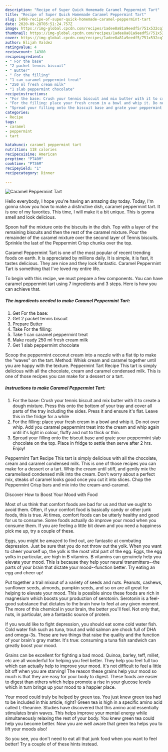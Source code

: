 ```yaml
---
description: "Recipe of Super Quick Homemade Caramel Peppermint Tart"
title: "Recipe of Super Quick Homemade Caramel Peppermint Tart"
slug: 1498-recipe-of-super-quick-homemade-caramel-peppermint-tart
date: 2020-09-28T05:51:24.757Z
image: https://img-global.cpcdn.com/recipes/1adee8a81a9eedf5/751x532cq70/caramel-peppermint-tart-recipe-main-photo.jpg
thumbnail: https://img-global.cpcdn.com/recipes/1adee8a81a9eedf5/751x532cq70/caramel-peppermint-tart-recipe-main-photo.jpg
cover: https://img-global.cpcdn.com/recipes/1adee8a81a9eedf5/751x532cq70/caramel-peppermint-tart-recipe-main-photo.jpg
author: Elijah Valdez
ratingvalue: 4
reviewcount: 14380
recipeingredient:
- " For the base"
- "2 packet tennis biscuit"
- " Butter"
- " For the filling"
- "1 can caramel peppermint treat"
- "250 ml fresh cream milk"
- "1 slab peppermint chocolate"
recipeinstructions:
- "For the base: Crush your tennis biscuit and mix butter with it to create a dough mixture. Press this onto the bottom of your tray and cover all parts of the tray including the sides. Press it and ensure it&#39;s flat. Leave this in the fridge for a while"
- "For the filling: place your fresh cresm in a bowl and whip it. Do not over whip. Add you caramel peppermint treat into the cream and whip again until it&#39;s light in colour, fluffy and not to thick or thin."
- "Spread your filling onto the biscuit base and grate your peppermint slab chocolate on the top. Place in fridge to settle then serve after 2 hrs. Enjoy!"
categories:
- Recipe
tags:
- caramel
- peppermint
- tart

katakunci: caramel peppermint tart 
nutrition: 118 calories
recipecuisine: American
preptime: "PT40M"
cooktime: "PT36M"
recipeyield: "1"
recipecategory: Dinner

---
```



![Caramel Peppermint Tart](https://img-global.cpcdn.com/recipes/1adee8a81a9eedf5/751x532cq70/caramel-peppermint-tart-recipe-main-photo.jpg)

Hello everybody, I hope you're having an amazing day today. Today, I'm gonna show you how to make a distinctive dish, caramel peppermint tart. It is one of my favorites. This time, I will make it a bit unique. This is gonna smell and look delicious.

Spoon half the mixture onto the biscuits in the dish. Top with a layer of the remaining biscuits and then the rest of the caramel mixture. Pour the remainder of the caramel mixture over the second layer of Tennis biscuits. Sprinkle the last of the Peppermint Crisp chunks over the top.

Caramel Peppermint Tart is one of the most popular of recent trending foods on earth. It is appreciated by millions daily. It is simple, it is fast, it tastes delicious. They are nice and they look fantastic. Caramel Peppermint Tart is something that I've loved my entire life.


To begin with this recipe, we must prepare a few components. You can have caramel peppermint tart using 7 ingredients and 3 steps. Here is how you can achieve that.

<!--inarticleads1-->

##### The ingredients needed to make Caramel Peppermint Tart:

1. Get  For the base:
1. Get 2 packet tennis biscuit
1. Prepare  Butter
1. Take  For the filling:
1. Take 1 can caramel peppermint treat
1. Make ready 250 ml fresh cream milk
1. Get 1 slab peppermint chocolate


Scoop the peppermint coconut cream into a nozzle with a flat tip to make the &#34;waves&#34; on the tart. Method: Whisk cream and caramel together until you are happy with the texture. Peppermint Tart Recipe This tart is simply delicious with all the chocolate, cream and caramel condensed milk. This is one of those recipes you can make for a dessert or a tart. 

<!--inarticleads2-->

##### Instructions to make Caramel Peppermint Tart:

1. For the base: Crush your tennis biscuit and mix butter with it to create a dough mixture. Press this onto the bottom of your tray and cover all parts of the tray including the sides. Press it and ensure it&#39;s flat. Leave this in the fridge for a while
1. For the filling: place your fresh cresm in a bowl and whip it. Do not over whip. Add you caramel peppermint treat into the cream and whip again until it&#39;s light in colour, fluffy and not to thick or thin.
1. Spread your filling onto the biscuit base and grate your peppermint slab chocolate on the top. Place in fridge to settle then serve after 2 hrs. Enjoy!


Peppermint Tart Recipe This tart is simply delicious with all the chocolate, cream and caramel condensed milk. This is one of those recipes you can make for a dessert or a tart. Whip the cream until stiff, and gently mix the caramelised condensed milk into the cream. Don&#39;t worry about a perfect mix, steaks of caramel looks good once you cut it into slices. Chop the Peppermint Crisp bars and mix into the cream-and-caramel. 

Discover How to Boost Your Mood with Food


Most of us think that comfort foods are bad for us and that we ought to avoid them. Often, if your comfort food is basically candy or other junk foods, this is true. At times, comfort foods can be utterly healthy and good for us to consume. Some foods actually do improve your mood when you consume them. If you are feeling a little bit down and you need a happiness pick me up, try a couple of these.

Eggs, you might be amazed to find out, are fantastic at combating depression. Just be sure that you do not throw out the yolk. When you want to cheer yourself up, the yolk is the most vital part of the egg. Eggs, the egg yolks in particular, are high in B vitamins. B vitamins can genuinely help you elevate your mood. This is because they help your neural transmitters--the parts of your brain that dictate your mood--function better. Try eating an egg and cheer up!

Put together a trail mixout of a variety of seeds and nuts. Peanuts, cashews, sunflower seeds, almonds, pumpkin seeds, and so on are all great for helping to elevate your mood. This is possible since these foods are rich in magnesium which boosts your production of serotonin. Serotonin is a feel-good substance that dictates to the brain how to feel at any given moment. The more of this chemical in your brain, the better you'll feel. Not only that, nuts, in particular, are a fantastic source of protein.

If you would like to fight depression, you should eat some cold water fish. Cold water fish such as tuna, trout and wild salmon are chock full of DHA and omega-3s. These are two things that raise the quality and the function of your brain's gray matter. It's true: consuming a tuna fish sandwich can greatly boost your mood. 

Grains can be excellent for fighting a bad mood. Quinoa, barley, teff, millet, etc are all wonderful for helping you feel better. They help you feel full too which can actually help to improve your mood. It's not difficult to feel a little bit off when you are starving! The reason these grains help your mood so much is that they are easy for your body to digest. These foods are easier to digest than others which helps promote a rise in your glucose levels which in turn brings up your mood to a happier place.

Your mood could truly be helped by green tea. You just knew green tea had to be included in this article, right? Green tea is high in a specific amino acid called L-theanine. Studies have discovered that this amino acid essentially stimulates brain waves. This helps improve your mental energy while simultaneously relaxing the rest of your body. You knew green tea could help you become better. Now you are well aware that green tea helps you to lift your moods also!

So you see, you don't need to eat all that junk food when you want to feel better! Try  a  couple of  of  these  hints  instead.

